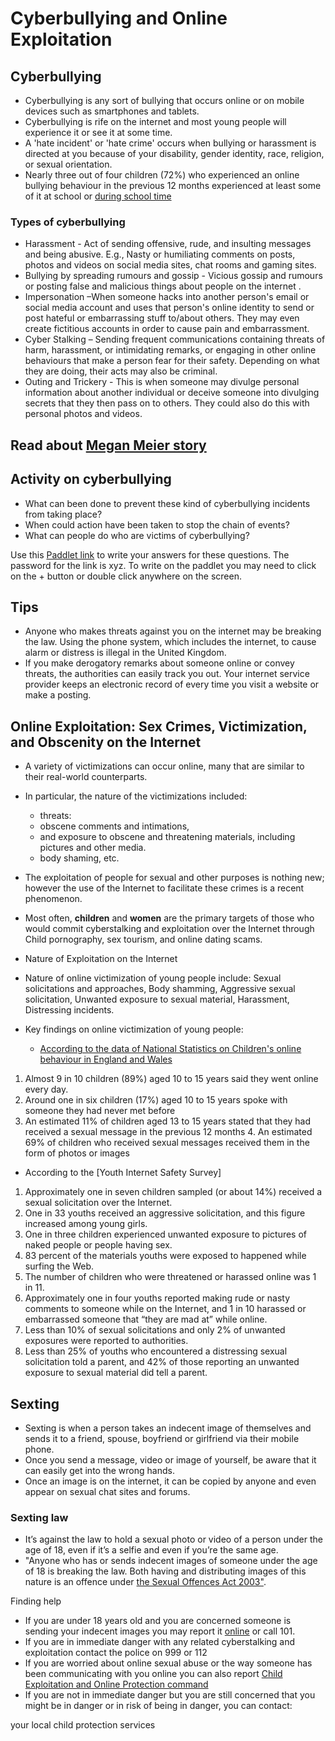 # Cyberbullying and Online Exploitation 

## Cyberbullying
* Cyberbullying is any sort of bullying that occurs online or on mobile devices such as smartphones and tablets. 
* Cyberbullying is rife on the internet and most young people will experience it or see it at some time.
* A 'hate incident' or 'hate crime' occurs when bullying or harassment is directed at you because of your disability, gender identity, race, religion, or sexual orientation.
*  Nearly three out of four children (72%) who experienced an online bullying behaviour in the previous 12 months experienced at least some of it at school or [during school time](https://www.ons.gov.uk/peoplepopulationandcommunity/crimeandjustice/bulletins/onlinebullyinginenglandandwales/yearendingmarch2020#bullying-and-school)

### Types of cyberbullying
* Harassment - Act of sending offensive, rude, and insulting messages and being abusive. E.g., Nasty or humiliating comments on posts, photos and videos on social media sites, chat rooms and gaming sites.
* Bullying by spreading rumours and gossip -  Vicious gossip and rumours or posting false and malicious things about people on the internet .
* Impersonation –When someone hacks into another person's email or social media account and uses that person's online identity to send or post hateful or embarrassing stuff to/about others. They may even create fictitious accounts in order to cause pain and embarrassment.
* Cyber Stalking – Sending frequent communications containing threats of harm, harassment, or intimidating remarks, or engaging in other online behaviours that make a person fear for their safety. Depending on what they are doing, their acts may also be criminal.
* Outing and Trickery - This is when someone may divulge personal information about another individual or deceive someone into divulging secrets that they then pass on to others. They could also do this with personal photos and videos.

## Read about [Megan Meier story](http://en.wikipedia.org/wiki/Suicide_of_Megan_Meier)

## Activity on cyberbullying
* What can been done to prevent these kind of cyberbullying incidents from taking place? 
* When could action have been taken to stop the chain of events?
* What can people do who are victims of cyberbullying? 

Use this [Paddlet link](https://yorksj.padlet.org/ausman3/33jfqcsy4o45z2cr) to write your answers for these questions. The password for the link is xyz. To write on the paddlet you may need to click on the + button or double click anywhere on the screen.

## Tips 
* Anyone who makes threats against you on the internet may be breaking the law. Using the phone system, which includes the internet, to cause alarm or distress is illegal in the United Kingdom.
* If you make derogatory remarks about someone online or convey threats, the authorities can easily track you out. Your internet service provider keeps an electronic record of every time you visit a website or make a posting.


## Online Exploitation: Sex Crimes, Victimization, and Obscenity on the Internet 
* A variety of victimizations can occur online, many that are similar to their real-world counterparts. 
* In particular, the nature of the victimizations included:
  - threats:
  - obscene comments and intimations,
  - and exposure to obscene and threatening materials, including pictures and other media.
  - body shaming, etc. 

* The exploitation of people for sexual and other purposes is nothing new; however the use of the Internet to facilitate these crimes is a recent phenomenon. 

* Most often, **children** and **women** are the primary targets of those who would commit cyberstalking and exploitation over the Internet through Child pornography, sex tourism, and online dating scams.

* Nature of Exploitation on the Internet 
* Nature of online victimization of young people include: Sexual solicitations and approaches, Body shamming, Aggressive sexual solicitation, Unwanted exposure to sexual material, Harassment, Distressing incidents. 
* Key findings on online victimization of young people:
   - [According to the data of National Statistics on Children's online behaviour in England and Wales](https://www.ons.gov.uk/peoplepopulationandcommunity/crimeandjustice/bulletins/childrensonlinebehaviourinenglandandwales/yearendingmarch2020#toc) 
1. Almost 9 in 10 children (89%) aged 10 to 15 years said they went online every day.
2. Around one in six children (17%) aged 10 to 15 years spoke with someone they had never met before
3. An estimated 11% of children aged 13 to 15 years stated that they had received a sexual message in the previous 12 months 4. An estimated 69% of children who received sexual messages received them in the form of
photos or images
  - According to the [Youth Internet Safety Survey]
  
1. Approximately one in seven children sampled (or about 14%) received a sexual solicitation over the Internet.
2. One in 33 youths received an aggressive solicitation, and this figure increased among young girls. 
3. One in three children experienced unwanted exposure to pictures of naked people or people having sex. 
4. 83 percent of the materials youths were exposed to happened while surfing the Web. 
5. The number of children who were threatened or harassed online was 1 in 11. 
6. Approximately one in four youths reported making rude or nasty comments to someone while on the Internet, and 1 in 10 harassed or embarrassed someone that “they are mad at” while online.
7. Less than 10% of sexual solicitations and only 2% of unwanted exposures were reported to authorities.
8. Less than 25% of youths who encountered a distressing sexual solicitation told a parent, and 42% of those reporting an unwanted exposure to sexual material did tell a parent.


## Sexting 
* Sexting is when a person takes an indecent image of themselves and sends it to a friend, spouse, boyfriend or girlfriend via their mobile phone.
* Once you send a message, video or image of yourself, be aware that it can easily get into the wrong hands.
* Once an image is on the internet, it can be copied by anyone and even appear on sexual chat sites and forums.
### Sexting law
* It’s against the law to hold a sexual photo or video of a person under the age of 18, even if it’s a selfie and even if you’re the same age.
* "Anyone who has or sends indecent images of someone under the age of 18 is breaking the law. Both having and distributing images of this nature is an offence under [the Sexual Offences Act 2003"](https://www.legislation.gov.uk/ukpga/2003/42/contents).


Finding help
* If you are under 18 years old and you are concerned someone is sending your indecent images you may report it [online](https://beta.cambs.police.uk/ro/report/ocr/af/how-to-report-a-crime/) or call 101.
* If you are in immediate danger with any related cyberstalking and exploitation contact the police on 999 or 112
* If you are worried about online sexual abuse or the way someone has been communicating with you online you can also report [Child Exploitation and Online Protection command](https://www.ceop.police.uk/Safety-Centre/)
* If you are not in immediate danger but you are still concerned that you might be in danger or in risk of being in danger, you can contact:

your local child protection services


